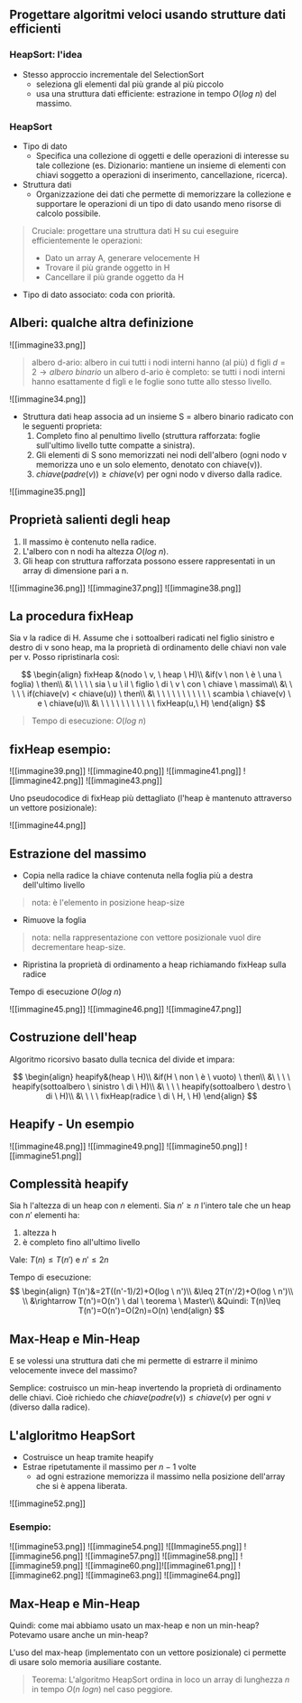 ## Progettare algoritmi veloci usando strutture dati efficienti

### HeapSort: l'idea

- Stesso approccio incrementale del SelectionSort
	- seleziona gli elementi dal più grande al più piccolo
	- usa una struttura dati efficiente: estrazione in tempo $O(log  \ n)$ del massimo.

### HeapSort

- Tipo di dato
	- Specifica una collezione di oggetti e delle operazioni di interesse su tale collezione (es. Dizionario: mantiene un insieme di elementi con chiavi soggetto a operazioni di inserimento, cancellazione, ricerca).
- Struttura dati
	- Organizzazione dei dati che permette di memorizzare la collezione e supportare le operazioni di un tipo di dato usando meno risorse di calcolo possibile.

>Cruciale: progettare una struttura dati H su cui eseguire efficientemente le operazioni:
>- Dato un array A, generare velocemente H 
>- Trovare il più grande oggetto in H
>- Cancellare il più grande oggetto da H

- Tipo di dato associato: coda con priorità.

## Alberi: qualche altra definizione

![[immagine33.png]]

>albero d-ario: albero in cui tutti i nodi interni hanno (al più) d figli
>$d=2 \rightarrow albero \ binario$ 
>un albero d-ario è completo: se tutti i nodi interni hanno esattamente d figli e le foglie sono tutte allo stesso livello.

![[immagine34.png]]

- Struttura dati heap associa ad un insieme S = albero binario radicato con le seguenti proprieta:
	1. Completo fino al penultimo livello (struttura rafforzata: foglie sull'ultimo livello tutte compatte a sinistra).
	2. Gli elementi di S sono memorizzati nei nodi dell'albero (ogni nodo v memorizza uno e un solo elemento, denotato con chiave(v)).
	3. $chiave(padre(v))\geq chiave(v)$ per ogni nodo v diverso dalla radice.

![[immagine35.png]]

## Proprietà salienti degli heap

1. Il massimo è contenuto nella radice.
2. L'albero con n nodi ha altezza $O(log \ n)$.
3. Gli heap con struttura rafforzata possono essere rappresentati in un array di dimensione pari a n.

![[immagine36.png]]
![[immagine37.png]]
![[immagine38.png]]

## La procedura fixHeap

Sia v la radice di H. Assume che i sottoalberi radicati nel figlio sinistro e destro di v sono heap, ma la proprietà di ordinamento delle chiavi non vale per v. Posso ripristinarla così:

$$
\begin{align}
fixHeap &(nodo \ v, \ heap \ H)\\
&if(v \ non \ è \ una \ foglia) \ then\\
&\ \ \ \ \ sia \ u \ il \ figlio \ di \ v \ con \ chiave \ massima\\
&\ \ \ \ \ if(chiave(v) < chiave(u)) \ then\\
&\ \ \ \ \ \ \ \ \ \ \ \ scambia \ chiave(v) \ e \ chiave(u)\\
&\ \ \ \ \ \ \ \ \ \ \ \ fixHeap(u,\ H)
\end{align}
$$
>Tempo di esecuzione: $O(log \ n)$

## fixHeap esempio:

 ![[immagine39.png]]
![[immagine40.png]]
![[immagine41.png]]
![[immagine42.png]]
![[immagine43.png]]

Uno pseudocodice di fixHeap più dettagliato (l'heap è mantenuto attraverso un vettore posizionale):

![[immagine44.png]]

## Estrazione del massimo

- Copia nella radice la chiave contenuta nella foglia più a destra dell'ultimo livello
>nota: è l'elemento in posizione heap-size

- Rimuove la foglia
>nota: nella rappresentazione con vettore posizionale vuol dire decrementare heap-size.

- Ripristina la proprietà di ordinamento a heap richiamando fixHeap sulla radice

Tempo di esecuzione $O(log \ n)$

![[immagine45.png]]
![[immagine46.png]]
![[immagine47.png]]

## Costruzione dell'heap

Algoritmo ricorsivo basato dulla tecnica del divide et impara:

$$
\begin{align}
heapify&(heap \ H)\\
&if(H \ non \ è \ vuoto) \ then\\
&\ \ \ \ heapify(sottoalbero \ sinistro \ di \ H)\\
&\ \ \ \ heapify(sottoalbero \ destro \ di \ H)\\
&\ \ \ \ fixHeap(radice \ di \ H, \ H)
\end{align}
$$

## Heapify - Un esempio

![[immagine48.png]]
![[immagine49.png]]
![[immagine50.png]]
![[immagine51.png]]

## Complessità heapify

Sia h l'altezza di un heap con $n$ elementi.
Sia $n' \geq n$ l'intero tale che un heap con $n'$ elementi ha:
1. altezza h
2. è completo fino all'ultimo livello

Vale: $T(n) \leq T(n')$ e $n' \leq 2n$ 


Tempo di esecuzione:
$$
\begin{align}
T(n')&=2T((n'-1)/2)+O(log \ n')\\
&\leq 2T(n'/2)+O(log \ n')\\
\\
&\rightarrow T(n')=O(n') \ dal \ teorema \ Master\\
&Quindi: T(n)\leq T(n')=O(n')=O(2n)=O(n)
\end{align}
$$

## Max-Heap e Min-Heap

E se volessi una struttura dati che mi permette di estrarre il minimo velocemente invece del massimo?

Semplice: costruisco un min-heap invertendo la proprietà di ordinamento delle chiavi. Cioè richiedo che $chiave(padre(v)) \leq chiave(v)$ per ogni $v$ (diverso dalla radice).

## L'algloritmo HeapSort

- Costruisce un heap tramite heapify
- Estrae ripetutamente il massimo per $n-1$ volte
	- ad ogni estrazione memorizza il massimo nella posizione dell'array che si è appena liberata.

![[immagine52.png]]

### Esempio:
![[immagine53.png]]
![[immagine54.png]]
![[Immagine55.png]]
![[immagine56.png]]
![[immagine57.png]]
![[immagine58.png]]
![[immagine59.png]]
![[immagine60.png]]![[immagine61.png]]
![[immagine62.png]]
![[immagine63.png]]
![[immagine64.png]]

## Max-Heap e Min-Heap

Quindi: come mai abbiamo usato un max-heap e non un min-heap? Potevamo usare anche un min-heap?

L'uso del max-heap (implementato con un vettore posizionale) ci permette di usare solo memoria ausiliare costante.

>Teorema:
>L'algoritmo HeapSort ordina in loco un array di lunghezza $n$ in tempo $O(n \ logn)$ nel caso peggiore.

